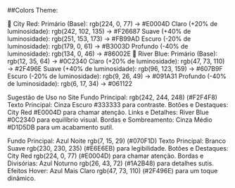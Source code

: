 ##Colors Theme:

  🔴 City Red:
    Primário (Base): rgb(224, 0, 77) → #E0004D
    Claro (+20% de luminosidade): rgb(242, 102, 135) → #F26687
    Suave (+40% de luminosidade): rgb(251, 153, 173) → #FB99AD
    Escuro (-20% de luminosidade): rgb(179, 0, 61) → #B3003D
    Profundo (-40% de luminosidade): rgb(134, 0, 46) → #86002E
  🔵 River Blue:
    Primário (Base): rgb(12, 35, 64) → #0C2340
    Claro (+20% de luminosidade): rgb(47, 73, 110) → #2F496E
    Suave (+40% de luminosidade): rgb(96, 123, 159) → #607B9F
    Escuro (-20% de luminosidade): rgb(9, 26, 49) → #091A31
    Profundo (-40% de luminosidade): rgb(6, 17, 34) → #061122

Sugestão de Uso no Site
Fundo Principal: rgb(242, 244, 248) (#F2F4F8)
Texto Principal: Cinza Escuro #333333 para contraste.
Botões e Destaques: City Red #E0004D para chamar atenção.
Links e Detalhes: River Blue #0C2340 para equilíbrio visual.
Bordas e Sombreamento: Cinza Médio #D1D5DB para um acabamento sutil.

Fundo Principal: Azul Noite rgb(7, 15, 29) (#070F1D)
Texto Principal: Branco Suave rgb(230, 230, 235) (#E6E6EB) para legibilidade.
Botões e Destaques: City Red rgb(224, 0, 77) (#E0004D) para chamar atenção.
Bordas e Divisórias: Azul Noturno rgb(26, 43, 72) (#1A2B48) para detalhes sutis.
Efeitos Hover: Azul Mais Claro rgb(47, 73, 110) (#2F496E) para um toque dinâmico.